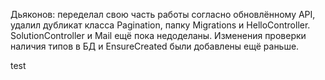 Дьяконов: переделал свою часть работы согласно обновлённому API, удалил дубликат класса Pagination, папку Migrations и HelloController. SolutionController и Mail ещё пока недоделаны. Изменения проверки наличия типов в БД и EnsureCreated были добавлены ещё раньше.

test

